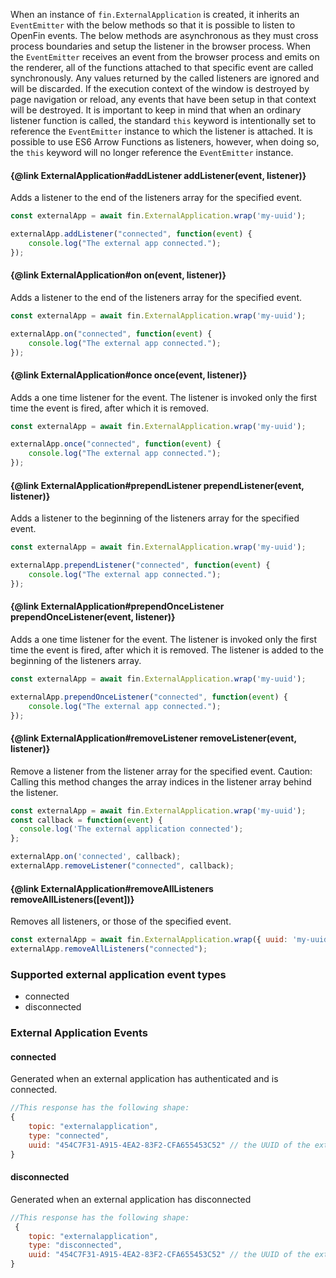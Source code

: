 
When an instance of `fin.ExternalApplication` is created, it inherits an `EventEmitter` with the below methods so that it is possible to listen to OpenFin events. The below methods are asynchronous as they must cross process boundaries and setup the listener in the browser process.  When the `EventEmitter` receives an event from the browser process and emits on the renderer, all of the functions attached to that specific event are called synchronously.  Any values returned by the called listeners are ignored and will be discarded.  If the execution context of the window is destroyed by page navigation or reload, any events that have been setup in that context will be destroyed.
It is important to keep in mind that when an ordinary listener function is called, the standard `this` keyword is intentionally set to reference the `EventEmitter` instance to which the listener is attached.  It is possible to use ES6 Arrow Functions as listeners, however, when doing so, the `this` keyword will no longer reference the `EventEmitter` instance.

#### {@link ExternalApplication#addListener addListener(event, listener)}
Adds a listener to the end of the listeners array for the specified event.
```js
const externalApp = await fin.ExternalApplication.wrap('my-uuid');

externalApp.addListener("connected", function(event) {
    console.log("The external app connected.");
});
```

#### {@link ExternalApplication#on on(event, listener)}
Adds a listener to the end of the listeners array for the specified event.
```js
const externalApp = await fin.ExternalApplication.wrap('my-uuid');

externalApp.on("connected", function(event) {
    console.log("The external app connected.");
});
```

#### {@link ExternalApplication#once once(event, listener)}
Adds a one time listener for the event. The listener is invoked only the first time the event is fired, after which it is removed.
```js
const externalApp = await fin.ExternalApplication.wrap('my-uuid');

externalApp.once("connected", function(event) {
    console.log("The external app connected.");
});
```

#### {@link ExternalApplication#prependListener prependListener(event, listener)}
Adds a listener to the beginning of the listeners array for the specified event.
```js
const externalApp = await fin.ExternalApplication.wrap('my-uuid');

externalApp.prependListener("connected", function(event) {
    console.log("The external app connected.");
});
```

#### {@link ExternalApplication#prependOnceListener prependOnceListener(event, listener)}
Adds a one time listener for the event. The listener is invoked only the first time the event is fired, after which it is removed. The listener is added to the beginning of the listeners array.
```js
const externalApp = await fin.ExternalApplication.wrap('my-uuid');

externalApp.prependOnceListener("connected", function(event) {
    console.log("The external app connected.");
});
```

#### {@link ExternalApplication#removeListener removeListener(event, listener)}
Remove a listener from the listener array for the specified event. Caution: Calling this method changes the array indices in the listener array behind the listener.
```js
const externalApp = await fin.ExternalApplication.wrap('my-uuid');
const callback = function(event) {
  console.log('The external application connected');
};

externalApp.on('connected', callback);
externalApp.removeListener("connected", callback);
```

#### {@link ExternalApplication#removeAllListeners removeAllListeners([event])}
Removes all listeners, or those of the specified event.
```js
const externalApp = await fin.ExternalApplication.wrap({ uuid: 'my-uuid'});
externalApp.removeAllListeners("connected");
```

### Supported external application event types

* connected
* disconnected

### External Application Events

#### connected
Generated when an external application has authenticated and is connected.
```js
//This response has the following shape:
{
    topic: "externalapplication",
    type: "connected",
    uuid: "454C7F31-A915-4EA2-83F2-CFA655453C52" // the UUID of the external application
}
```

#### disconnected
Generated when an external application has disconnected
```js
//This response has the following shape:
 {
    topic: "externalapplication",
    type: "disconnected",
    uuid: "454C7F31-A915-4EA2-83F2-CFA655453C52" // the UUID of the external application
}
```
